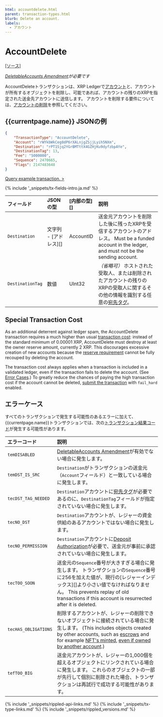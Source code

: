 ```yaml
---
html: accountdelete.html
parent: transaction-types.html
blurb: Delete an account.
labels:
  - アカウント
---
```


# AccountDelete

[[ソース]](https://github.com/ripple/rippled/blob/develop/src/ripple/app/tx/impl/DeleteAccount.cpp "Source")

_[DeletableAccounts Amendment](known-amendments.html#deletableaccounts)が必要です_

AccountDeleteトランザクションは、XRP Ledgerで[アカウント](accountroot.html)と、アカウントが所有するオブジェクトを削除し、可能であれば、アカウントの残りのXRPを指定された送金先アカウントに送信します。 アカウントを削除する要件については、[アカウントの削除](accounts.html#アカウントの削除)を参照してください。

## {{currentpage.name}} JSONの例

```json
{
    "TransactionType": "AccountDelete",
    "Account": "rWYkbWkCeg8dP6rXALnjgZSjjLyih5NXm",
    "Destination": "rPT1Sjq2YGrBMTttX4GZHjKu9dyfzbpAYe",
    "DestinationTag": 13,
    "Fee": "5000000",
    "Sequence": 2470665,
    "Flags": 2147483648
}
```

[Query example transaction. >](websocket-api-tool.html?server=wss%3A%2F%2Fxrplcluster.com%2F&req=%7B%22id%22%3A%22example_AccountDelete%22%2C%22command%22%3A%22tx%22%2C%22transaction%22%3A%221AF19BF9717DA0B05A3BFC5007873E7743BA54C0311CCCCC60776AAEAC5C4635%22%2C%22binary%22%3Afalse%7D)

{% include '_snippets/tx-fields-intro.ja.md' %}
<!--{# fix md highlighting_ #}-->

| フィールド            | JSONの型             | \[内部の型\]\[\] | 説明                                                                                                                 |
|:---------------- |:------------------ |:------------ |:------------------------------------------------------------------------------------------------------------------ |
| `Destination`    | 文字列 - \[アドレス\]\[\] | AccountID    | 送金元アカウントを削除した後に残ったXRPを受信するアカウントのアドレス。 Must be a funded account in the ledger, and must not be the sending account. |
| `DestinationTag` | 数値                 | UInt32       | _（省略可）_ ホストされた受取人、または削除されたアカウントの残りのXRPの受取人に関するその他の情報を識別する任意の[宛先タグ](source-and-destination-tags.html)。              |

## Special Transaction Cost

As an additional deterrent against ledger spam, the AccountDelete transaction requires a much higher than usual [transaction cost](transaction-cost.html): instead of the standard minimum of 0.00001 XRP, AccountDelete must destroy at least the owner reserve amount, currently 2 XRP. This discourages excessive creation of new accounts because the [reserve requirement](reserves.html) cannot be fully recouped by deleting the account.

The transaction cost always applies when a transaction is included in a validated ledger, even if the transaction fails to delete the account. (See [Error Cases](#error-cases).) To greatly reduce the chances of paying the high transaction cost if the account cannot be deleted, [submit the transaction](submit.html) with `fail_hard` enabled.


## エラーケース

すべてのトランザクションで発生する可能性のあるエラーに加えて、{{currentpage.name}}トランザクションでは、次の[トランザクション結果コード](transaction-results.html)が発生する可能性があります。

| エラーコード               | 説明                                                                                                                                                                                                                                                                                                                 |
|:-------------------- |:------------------------------------------------------------------------------------------------------------------------------------------------------------------------------------------------------------------------------------------------------------------------------------------------------------------ |
| `temDISABLED`        | [DeletableAccounts Amendment](known-amendments.html#deletableaccounts)が有効でない場合に発生します。                                                                                                                                                                                                                              |
| `temDST_IS_SRC`      | `Destination`がトランザクションの送金元（`Account`フィールド）と一致している場合に発生します。                                                                                                                                                                                                                                                         |
| `tecDST_TAG_NEEDED`  | `Destination`アカウントに[宛先タグ](source-and-destination-tags.html)が必要であるのに、`DestinationTag`フィールドが指定されていない場合に発生します。                                                                                                                                                                                                        |
| `tecNO_DST`          | `Destination`アカウントが、レジャーの資金供給のあるアカウントではない場合に発生します。                                                                                                                                                                                                                                                                 |
| `tecNO_PERMISSION`   | `Destination`アカウントに[Deposit Authorization](depositauth.html)が必要で、送金元が事前に承認されていない場合に発生します。                                                                                                                                                                                                                          |
| `tecTOO_SOON`        | 送金元の`Sequence`番号が大きすぎる場合に発生します。 トランザクションの`Sequence`番号に256を加えた値が、現行の\[レジャーインデックス\]\[\]より小さい値でなければなりません。 This prevents replay of old transactions if this account is resurrected after it is deleted.                                                                                                                |
| `tecHAS_OBLIGATIONS` | 削除するアカウントが、レジャーの削除できないオブジェクトに接続されている場合に発生します。 (This includes objects created by other accounts, such as [escrows](escrow.html) and for example [NFT's minted](nftokenmint.html), [even if owned by another account](https://github.com/XRPLF/rippled/blob/develop/src/ripple/app/tx/impl/DeleteAccount.cpp#L197).) |
| `tefTOO_BIG`         | 送金元アカウントが、レジャーの1,000個を超えるオブジェクトにリンクされている場合に発生します。 これらのオブジェクトの一部が先行して個別に削除された場合、トランザクションは再試行で成功する可能性があります。                                                                                                                                                                                                          |


<!--{# common link defs #}-->
{% include '_snippets/rippled-api-links.md' %}
{% include '_snippets/tx-type-links.md' %}
{% include '_snippets/rippled_versions.md' %}
